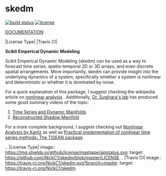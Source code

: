 
skedm
=================================

[![build status](https://travis-ci.org/NickC1/skedm.svg?branch=master)](https://travis-ci.org/jakevdp/https://travis-ci.org/NickC1/skedm)
[![license](https://img.shields.io/github/license/mashape/apistatus.svg)](https://github.com/NickC1/skedm/blob/master/LICENSE)



[DOCUMENTATION][read-the-docs]

|License Type| |Travis CI|

**Scikit Emperical Dynamic Modeling**

Scikit Emperical Dynamic Modeling (skedm) can be used as a way to forecast time series, spatio-temporal 2D or 3D arrays, and even discrete spatial arrangements. More importantly, skedm can provide insight into the underlying dynamics of a system, specifically whether a system is nonlinear and deterministic or whether it is dominated by noise.

For a quick explanation of this package, I suggest checking the wikipedia article on [nonlinear analysis][nonlinear-wiki] . Additionally, [Dr. Sugihara's lab][sugihara-lab] has produced some good summary videos of the topic:

1. [Time Series and Dynamic Manifolds][vid-1]
2. [Reconstructed Shadow Manifold][vid-2]


For a more complete background, I suggest checking out [Nonlinear Analysis by Kantz][kantz] as well as [Practical implementation of nonlinear time series methods: The TISEAN package][tisean]


[read-the-docs]: http://skedm.readthedocs.io/en/latest/
[kantz]: https://www.amazon.com/Nonlinear-Time-Analysis-Holger-Kantz/dp/0521529026/ref=sr_1_1?s=books&ie=UTF8&qid=1475599671&sr=1-1&keywords=nonlinear+time+series+analysis

[tisean]: http://scitation.aip.org/content/aip/journal/chaos/9/2/10.1063/1.166424

[nonlinear-wiki]: https://www.wikiwand.com/en/Nonlinear_functional_analysis

[sugihara-lab]: http://deepeco.ucsd.edu/

[vid-1]: https://www.youtube.com/watch?v=fevurdpiRYg

[vid-2]: https://www.youtube.com/watch?v=rs3gYeZeJcw

.. |License Type| image:: https://img.shields.io/github/license/mashape/apistatus.svg
    :target: https://github.com/NickC1/skedm/blob/master/LICENSE
.. |Travis CI| image:: https://travis-ci.org/NickC1/skedm.svg?branch=master
    :target: https://travis-ci.org/NickC1/skedm
